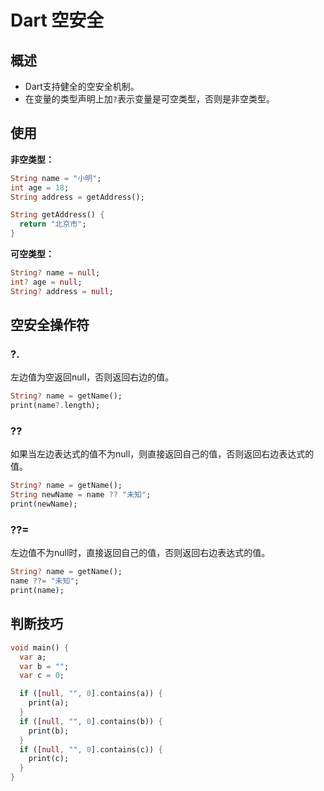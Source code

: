 # Dart 空安全

## 概述

- Dart支持健全的空安全机制。
- 在变量的类型声明上加`?`表示变量是可空类型，否则是非空类型。




## 使用

**非空类型：**

```dart
String name = "小明";
int age = 18;
String address = getAddress();

String getAddress() {
  return "北京市";
}
```

**可空类型：**

```dart
String? name = null;
int? age = null;
String? address = null;
```



## 空安全操作符

### ?.

左边值为空返回null，否则返回右边的值。

```dart
String? name = getName();
print(name?.length);
```



### ??

如果当左边表达式的值不为null，则直接返回自己的值，否则返回右边表达式的值。

```dart
String? name = getName();
String newName = name ?? "未知";
print(newName);
```



### ??=

左边值不为null时，直接返回自己的值，否则返回右边表达式的值。

```dart
String? name = getName();
name ??= "未知";
print(name);
```



## 判断技巧

```dart
void main() {
  var a;
  var b = "";
  var c = 0;

  if ([null, "", 0].contains(a)) {
    print(a);
  }
  if ([null, "", 0].contains(b)) {
    print(b);
  }
  if ([null, "", 0].contains(c)) {
    print(c);
  }
}
```

